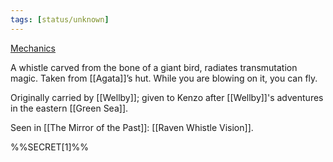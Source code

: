 ```yaml
---
tags: [status/unknown]
---
```


[Mechanics](https://www.dndbeyond.com/magic-items/3819621-raven-whistle)

A whistle carved from the bone of a giant bird, radiates transmutation magic. Taken from [[Agata]]’s hut. While you are blowing on it, you can fly. 

Originally carried by [[Wellby]]; given to Kenzo after [[Wellby]]'s adventures in the eastern [[Green Sea]]. 

Seen in [[The Mirror of the Past]]: [[Raven Whistle Vision]].

%%SECRET[1]%%
